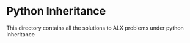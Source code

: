 # Python Inheritance

This directory contains all the solutions to ALX problems under python Inheritance